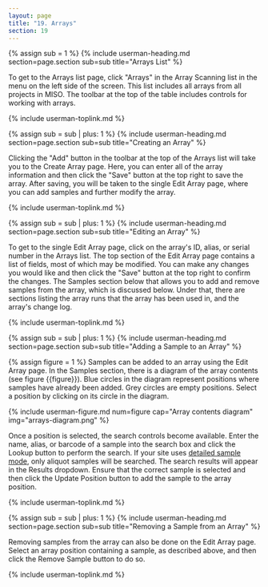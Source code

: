 ```yaml
---
layout: page
title: "19. Arrays"
section: 19
---
```



{% assign sub = 1 %}
{% include userman-heading.md section=page.section sub=sub title="Arrays List" %}

To get to the Arrays list page, click "Arrays" in the Array Scanning list in the menu on the left side of the screen.
This list includes all arrays from all projects in MISO. The toolbar at the top of the table includes controls for
working with arrays.

{% include userman-toplink.md %}


{% assign sub = sub | plus: 1 %}
{% include userman-heading.md section=page.section sub=sub title="Creating an Array" %}

Clicking the "Add" button in the toolbar at the top of the Arrays list will take you to the Create Array page. Here,
you can enter all of the array information and then click the "Save" button at the top right to save the array. After
saving, you will be taken to the single Edit Array page, where you can add samples and further modify the array.

{% include userman-toplink.md %}


{% assign sub = sub | plus: 1 %}
{% include userman-heading.md section=page.section sub=sub title="Editing an Array" %}

To get to the single Edit Array page, click on the array's ID, alias, or serial number in the Arrays list. The top
section of the Edit Array page contains a list of fields, most of which may be modified. You can make any changes you
would like and then click the "Save" button at the top right to confirm the changes. The Samples section below that
allows you to add and remove samples from the array, which is discussed below. Under that, there are sections listing
the array runs that the array has been used in, and the array's change log.

{% include userman-toplink.md %}


{% assign sub = sub | plus: 1 %}
{% include userman-heading.md section=page.section sub=sub title="Adding a Sample to an Array" %}

{% assign figure = 1 %}
Samples can be added to an array using the Edit Array page. In the Samples section, there is a diagram of the array
contents (see figure {{figure}}). Blue circles in the diagram represent positions where samples have already been
added. Grey circles are empty positions. Select a position by clicking on its circle in the diagram.

{% include userman-figure.md num=figure cap="Array contents diagram" img="arrays-diagram.png" %}

Once a position is selected, the search controls become available. Enter the name, alias, or barcode of a sample into
the search box and click the Lookup button to perform the search. If your site uses
[detailed sample mode](site_configuration.html#detailed_sample_mode), only aliquot samples will be searched. The search
results will appear in the Results dropdown. Ensure that the correct sample is selected and then click the Update
Position button to add the sample to the array position.

{% include userman-toplink.md %}


{% assign sub = sub | plus: 1 %}
{% include userman-heading.md section=page.section sub=sub title="Removing a Sample from an Array" %}

Removing samples from the array can also be done on the Edit Array page. Select an array position containing a sample,
as described above, and then click the Remove Sample button to do so.

{% include userman-toplink.md %}

